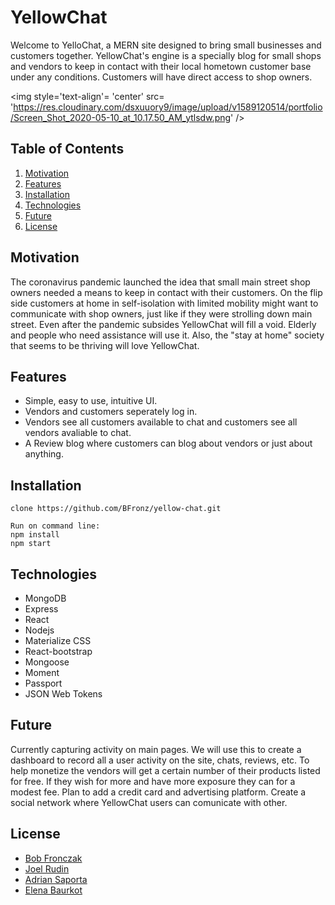 # YellowChat

Welcome to YelloChat, a MERN site designed to bring small businesses and customers together. YellowChat's engine is a specially blog for small shops and vendors to keep in contact with their local hometown customer base under any conditions. Customers will have direct access to shop owners.

<img style='text-align'= 'center' src= 'https://res.cloudinary.com/dsxuuory9/image/upload/v1589120514/portfolio/Screen_Shot_2020-05-10_at_10.17.50_AM_ytlsdw.png' />

## Table of Contents
<ol>
    <li><a href="#motivation">Motivation</a></li>
    <li><a href="#features">Features</a></li>
    <li><a href="#installation">Installation</a></li>
    <li><a href="#technologies">Technologies</a></li>
    <li><a href="#future">Future</a></li>
    <li><a href="#license">License</a></li>
</ol>

## Motivation 
<a name="motivation"></a>
The coronavirus pandemic launched the idea that small main street shop owners needed a means to keep in contact with their customers. On the flip side customers at home in self-isolation with limited mobility might want to communicate with shop owners, just like if they were strolling down main street. Even after the pandemic subsides YellowChat will fill a void. Elderly and people who need assistance will use it. Also, the "stay at home" society that seems to be thriving will love YellowChat.


## Features
<a name="features"></a>
* Simple, easy to use, intuitive UI. 
* Vendors and customers seperately log in. 
* Vendors see all customers available to chat and customers see all vendors avaliable to chat. 
* A Review blog where customers can blog about vendors or just about anything.




## Installation 
<a name="installation"></a>

```
clone https://github.com/BFronz/yellow-chat.git

Run on command line: 
npm install
npm start

```


## Technologies
 <a name="Technologies"></a>
<ul>
    <li>MongoDB</li>
    <li>Express</li>
    <li>React</li>
    <li>Nodejs</li>
    <li>Materialize CSS</li>
    <li>React-bootstrap</li>
    <li>Mongoose</li>
    <li>Moment</li>
    <li>Passport</li>
    <li>JSON Web Tokens</li>
</ul>


## Future
<a name="future "></a>
Currently capturing activity on main pages. We will use this to create a dashboard to record all a user activity on the site, chats, reviews, etc. To help monetize the vendors will get a certain number of their products listed for free. If they wish for more and have more exposure they can for a modest fee. 
Plan to add a credit card and advertising platform. Create a social network where YellowChat users can comunicate with other. 



## License 
<a name="license"></a>
 <ul>
   <a href="https://github.com/bfronz" target ="_blank" ><li>Bob Fronczak</li></a>
   <a href="https://github.com/jaliov" target ="_blank" ><li>Joel Rudin</li></a>
   <a href="https://github.com/adriansap" target ="_blank" ><li>Adrian Saporta</li></a>
   <a href="https://github.com/elenabaurkot" target ="_blank" ><li>Elena Baurkot</li></a>
 </ul>


